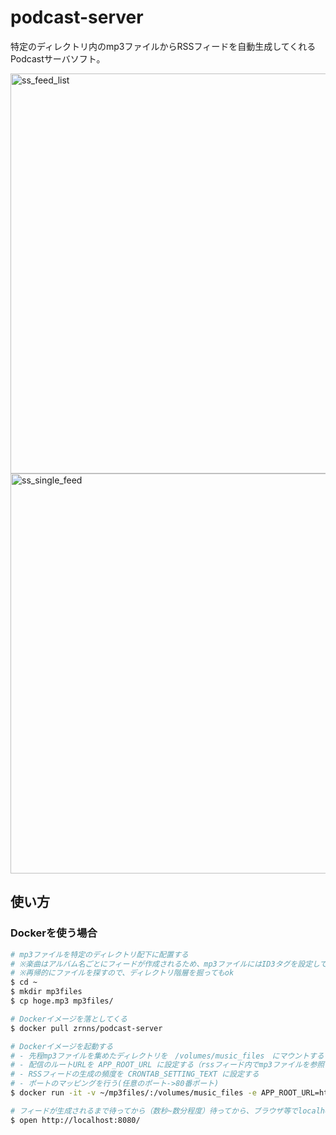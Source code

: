 # podcast-server

特定のディレクトリ内のmp3ファイルからRSSフィードを自動生成してくれるPodcastサーバソフト。

<img width="640" alt="ss_feed_list" src="https://user-images.githubusercontent.com/5319256/136659235-f189cad4-e8e0-4225-a726-add6af52f5d0.png">
<img width="640" alt="ss_single_feed" src="https://user-images.githubusercontent.com/5319256/136659238-5739f6fb-e84b-497f-8ede-32406ba56d99.png">

## 使い方

### Dockerを使う場合

```sh
# mp3ファイルを特定のディレクトリ配下に配置する
# ※楽曲はアルバム名ごとにフィードが作成されるため、mp3ファイルにはID3タグを設定しておくこと
# ※再帰的にファイルを探すので、ディレクトリ階層を掘ってもok
$ cd ~
$ mkdir mp3files
$ cp hoge.mp3 mp3files/

# Dockerイメージを落としてくる
$ docker pull zrnns/podcast-server

# Dockerイメージを起動する
# - 先程mp3ファイルを集めたディレクトリを　/volumes/music_files　にマウントする
# - 配信のルートURLを APP_ROOT_URL に設定する（rssフィード内でmp3ファイルを参照する際必要となる）
# - RSSフィードの生成の頻度を CRONTAB_SETTING_TEXT に設定する
# - ポートのマッピングを行う(任意のポート->80番ポート)
$ docker run -it -v ~/mp3files/:/volumes/music_files -e APP_ROOT_URL=http://localhost:8080/ -e CRONTAB_SETTING_TEXT="*/15 * * * *" -p 8080:80 zrnns/podcast-server

# フィードが生成されるまで待ってから（数秒~数分程度）待ってから、ブラウザ等でlocalhost:8080 にアクセスすると、フィードが生成されている。
$ open http://localhost:8080/
```

